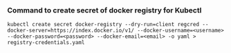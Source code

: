 ### Command to create secret of docker registry for Kubectl
```
kubectl create secret docker-registry --dry-run=client regcred --docker-server=https://index.docker.io/v1/ --docker-username=<username> --docker-password=<password> --docker-email=<email> -o yaml > registry-credentials.yaml
```

